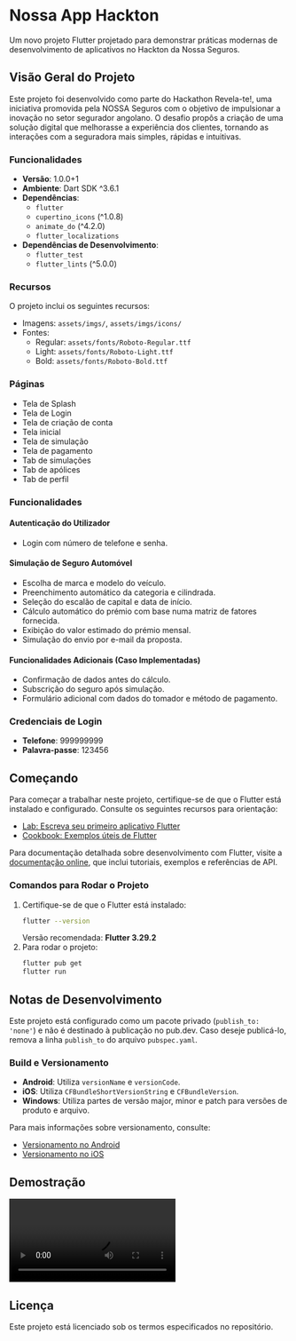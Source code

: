 # Nossa App Hackton

Um novo projeto Flutter projetado para demonstrar práticas modernas de desenvolvimento de aplicativos no Hackton da Nossa Seguros.

## Visão Geral do Projeto

Este projeto foi desenvolvido como parte do Hackathon Revela-te!, uma iniciativa promovida pela NOSSA Seguros com o objetivo de impulsionar a inovação no setor segurador angolano. O desafio propôs a criação de uma solução digital que melhorasse a experiência dos clientes, tornando as interações com a seguradora mais simples, rápidas e intuitivas.


### Funcionalidades
- **Versão**: 1.0.0+1
- **Ambiente**: Dart SDK ^3.6.1
- **Dependências**:
    - `flutter`
    - `cupertino_icons` (^1.0.8)
    - `animate_do` (^4.2.0)
    - `flutter_localizations`
- **Dependências de Desenvolvimento**:
    - `flutter_test`
    - `flutter_lints` (^5.0.0)

### Recursos
O projeto inclui os seguintes recursos:
- Imagens: `assets/imgs/`, `assets/imgs/icons/`
- Fontes:
    - Regular: `assets/fonts/Roboto-Regular.ttf`
    - Light: `assets/fonts/Roboto-Light.ttf`
    - Bold: `assets/fonts/Roboto-Bold.ttf`

### Páginas
- Tela de Splash
- Tela de Login
- Tela de criação de conta
- Tela inicial
- Tela de simulação
- Tela de pagamento
- Tab de simulações
- Tab de apólices
- Tab de perfil

### Funcionalidades

#### Autenticação do Utilizador
- Login com número de telefone e senha.

#### Simulação de Seguro Automóvel
- Escolha de marca e modelo do veículo.
- Preenchimento automático da categoria e cilindrada.
- Seleção do escalão de capital e data de início.
- Cálculo automático do prémio com base numa matriz de fatores fornecida.
- Exibição do valor estimado do prémio mensal.
- Simulação do envio por e-mail da proposta.

#### Funcionalidades Adicionais (Caso Implementadas)
- Confirmação de dados antes do cálculo.
- Subscrição do seguro após simulação.
- Formulário adicional com dados do tomador e método de pagamento.

### Credenciais de Login
- **Telefone**: 999999999
- **Palavra-passe**: 123456

## Começando

Para começar a trabalhar neste projeto, certifique-se de que o Flutter está instalado e configurado. Consulte os seguintes recursos para orientação:

- [Lab: Escreva seu primeiro aplicativo Flutter](https://docs.flutter.dev/get-started/codelab)
- [Cookbook: Exemplos úteis de Flutter](https://docs.flutter.dev/cookbook)

Para documentação detalhada sobre desenvolvimento com Flutter, visite a [documentação online](https://docs.flutter.dev/), que inclui tutoriais, exemplos e referências de API.

### Comandos para Rodar o Projeto
1. Certifique-se de que o Flutter está instalado:
   ```bash
   flutter --version
   ```
   Versão recomendada: **Flutter 3.29.2**
2. Para rodar o projeto:
   ```bash
   flutter pub get
   flutter run
   ```

## Notas de Desenvolvimento

Este projeto está configurado como um pacote privado (`publish_to: 'none'`) e não é destinado à publicação no pub.dev. Caso deseje publicá-lo, remova a linha `publish_to` do arquivo `pubspec.yaml`.

### Build e Versionamento
- **Android**: Utiliza `versionName` e `versionCode`.
- **iOS**: Utiliza `CFBundleShortVersionString` e `CFBundleVersion`.
- **Windows**: Utiliza partes de versão major, minor e patch para versões de produto e arquivo.

Para mais informações sobre versionamento, consulte:
- [Versionamento no Android](https://developer.android.com/studio/publish/versioning)
- [Versionamento no iOS](https://developer.apple.com/library/archive/documentation/General/Reference/InfoPlistKeyReference/Articles/CoreFoundationKeys.html)

## Demostração
![DEMO](demo.mov)


## Licença

Este projeto está licenciado sob os termos especificados no repositório.
